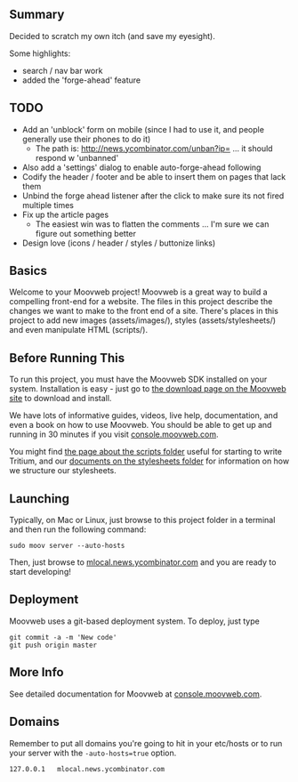 ## Summary

Decided to scratch my own itch (and save my eyesight).

Some highlights:

- search / nav bar work
- added the 'forge-ahead' feature

## TODO

- Add an 'unblock' form on mobile (since I had to use it, and people generally use their phones to do it)
  - The path is: http://news.ycombinator.com/unban?ip=<ip address> ... it should respond w 'unbanned'
- Also add a 'settings' dialog to enable auto-forge-ahead following
- Codify the header / footer and be able to insert them on pages that lack them
- Unbind the forge ahead listener after the click to make sure its not fired multiple times
- Fix up the article pages
  - The easiest win was to flatten the comments ... I'm sure we can figure out something better
- Design love (icons / header / styles / buttonize links)

## Basics

Welcome to your Moovweb project! Moovweb is a great way to build a compelling front-end for a website. The files in this project describe the changes we want to make to the front end of a site. There's places in this project to add new images (assets/images/), styles (assets/stylesheets/) and even manipulate HTML (scripts/).

## Before Running This

To run this project, you must have the Moovweb SDK installed on your system. Installation is easy - just go to [the download page on the Moovweb site](http://console.moovweb.com/download) to download and install.

We have lots of informative guides, videos, live help, documentation, and even a book on how to use Moovweb. You should be able to get up and running in 30 minutes if you visit [console.moovweb.com](http://console.moovweb.com).

You might find [the page about the scripts folder](http://console.moovweb.com/learn/reference/configuration/pages) useful for starting to write Tritium, and our [documents on the stylesheets folder](http://console.moovweb.com/learn/reference/configuration/stylesheet) for information on how we structure our stylesheets.

## Launching

Typically, on Mac or Linux, just browse to this project folder in a terminal and then run the following command:

    sudo moov server --auto-hosts

Then, just browse to [mlocal.news.ycombinator.com](http://mlocal.news.ycombinator.com) and you are ready to start developing!

## Deployment

Moovweb uses a git-based deployment system. To deploy, just type

    git commit -a -m 'New code'
    git push origin master

## More Info

See detailed documentation for Moovweb at [console.moovweb.com](http://console.moovweb.com).

## Domains
Remember to put all domains you're going to hit in your etc/hosts or to run your server with the `-auto-hosts=true` option.


    127.0.0.1   mlocal.news.ycombinator.com
